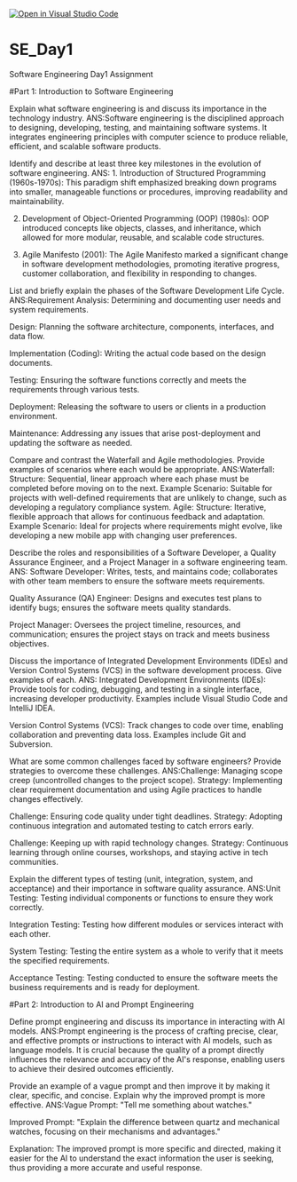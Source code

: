 [![Open in Visual Studio Code](https://classroom.github.com/assets/open-in-vscode-2e0aaae1b6195c2367325f4f02e2d04e9abb55f0b24a779b69b11b9e10269abc.svg)](https://classroom.github.com/online_ide?assignment_repo_id=15589681&assignment_repo_type=AssignmentRepo)
# SE_Day1

Software Engineering Day1 Assignment

#Part 1: Introduction to Software Engineering

Explain what software engineering is and discuss its importance in the technology industry.
ANS:Software engineering is the disciplined approach to designing, developing, testing, and maintaining software systems. It integrates engineering principles with computer science to produce reliable, efficient, and scalable software products.

Identify and describe at least three key milestones in the evolution of software engineering.
ANS: 1. Introduction of Structured Programming (1960s-1970s): This paradigm shift emphasized breaking down programs into smaller, manageable functions or procedures, improving readability and maintainability.

2. Development of Object-Oriented Programming (OOP) (1980s): OOP introduced concepts like objects, classes, and inheritance, which allowed for more modular, reusable, and scalable code structures.

3. Agile Manifesto (2001): The Agile Manifesto marked a significant change in software development methodologies, promoting iterative progress, customer collaboration, and flexibility in responding to changes.

List and briefly explain the phases of the Software Development Life Cycle.
ANS:Requirement Analysis: Determining and documenting user needs and system requirements.

Design: Planning the software architecture, components, interfaces, and data flow.

Implementation (Coding): Writing the actual code based on the design documents.

Testing: Ensuring the software functions correctly and meets the requirements through various tests.

Deployment: Releasing the software to users or clients in a production environment.

Maintenance: Addressing any issues that arise post-deployment and updating the software as needed.

Compare and contrast the Waterfall and Agile methodologies. Provide examples of scenarios where each would be appropriate.
ANS:Waterfall:
Structure: Sequential, linear approach where each phase must be completed before moving on to the next.
Example Scenario: Suitable for projects with well-defined requirements that are unlikely to change, such as developing a regulatory compliance system.
Agile:
Structure: Iterative, flexible approach that allows for continuous feedback and adaptation.
Example Scenario: Ideal for projects where requirements might evolve, like developing a new mobile app with changing user preferences.

Describe the roles and responsibilities of a Software Developer, a Quality Assurance Engineer, and a Project Manager in a software engineering team.
ANS: Software Developer: Writes, tests, and maintains code; collaborates with other team members to ensure the software meets requirements.

Quality Assurance (QA) Engineer: Designs and executes test plans to identify bugs; ensures the software meets quality standards.

Project Manager: Oversees the project timeline, resources, and communication; ensures the project stays on track and meets business objectives.

Discuss the importance of Integrated Development Environments (IDEs) and Version Control Systems (VCS) in the software development process. Give examples of each.
ANS: Integrated Development Environments (IDEs): Provide tools for coding, debugging, and testing in a single interface, increasing developer productivity. Examples include Visual Studio Code and IntelliJ IDEA.

Version Control Systems (VCS): Track changes to code over time, enabling collaboration and preventing data loss. Examples include Git and Subversion.

What are some common challenges faced by software engineers? Provide strategies to overcome these challenges.
ANS:Challenge: Managing scope creep (uncontrolled changes to the project scope).
Strategy: Implementing clear requirement documentation and using Agile practices to handle changes effectively.

Challenge: Ensuring code quality under tight deadlines.
Strategy: Adopting continuous integration and automated testing to catch errors early.

Challenge: Keeping up with rapid technology changes.
Strategy: Continuous learning through online courses, workshops, and staying active in tech communities.

Explain the different types of testing (unit, integration, system, and acceptance) and their importance in software quality assurance.
ANS:Unit Testing: Testing individual components or functions to ensure they work correctly.

Integration Testing: Testing how different modules or services interact with each other.

System Testing: Testing the entire system as a whole to verify that it meets the specified requirements.

Acceptance Testing: Testing conducted to ensure the software meets the business requirements and is ready for deployment.

#Part 2: Introduction to AI and Prompt Engineering

Define prompt engineering and discuss its importance in interacting with AI models.
ANS:Prompt engineering is the process of crafting precise, clear, and effective prompts or instructions to interact with AI models, such as language models. It is crucial because the quality of a prompt directly influences the relevance and accuracy of the AI's response, enabling users to achieve their desired outcomes efficiently.

Provide an example of a vague prompt and then improve it by making it clear, specific, and concise. Explain why the improved prompt is more effective.
ANS:Vague Prompt: "Tell me something about watches."

Improved Prompt: "Explain the difference between quartz and mechanical watches, focusing on their mechanisms and advantages."

Explanation: The improved prompt is more specific and directed, making it easier for the AI to understand the exact information the user is seeking, thus providing a more accurate and useful response.
